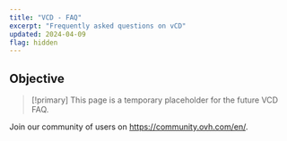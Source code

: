 ```yaml
---
title: "VCD - FAQ"
excerpt: "Frequently asked questions on vCD"
updated: 2024-04-09
flag: hidden
---
```


## Objective

> [!primary]
> This page is a temporary placeholder for the future VCD FAQ.
>

Join our community of users on <https://community.ovh.com/en/>.